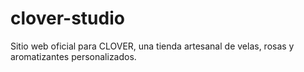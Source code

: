 # clover-studio
Sitio web oficial para CLOVER, una tienda artesanal de velas, rosas y aromatizantes personalizados.
